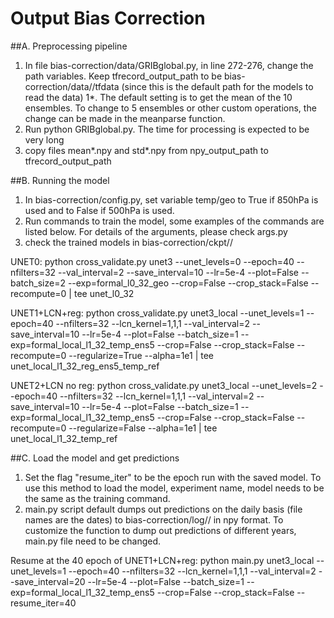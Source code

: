 # Output Bias Correction
##A. Preprocessing pipeline
1. In file bias-correction/data/GRIBglobal.py, in line 272-276, change the path variables. Keep tfrecord_output_path to be bias-correction/data//tfdata (since this is the default path for the models to read the data)
1*. The default setting is to get the mean of the 10 ensembles. To change to 5 ensembles or other custom operations, the change can be made in the meanparse function.
2. Run python GRIBglobal.py. The time for processing is expected to be very long 
3. copy files mean*.npy and std*.npy from npy_output_path to tfrecord_output_path 

##B. Running the model
1. In bias-correction/config.py, set variable temp/geo to True if 850hPa is used and to False if 500hPa is used.
2. Run commands to train the model, some examples of the commands are listed below. For details of the arguments, please check args.py
3. check the trained models in bias-correction/ckpt/<model>/<exp> 

UNET0:
python cross_validate.py unet3 --unet_levels=0 --epoch=40 --nfilters=32 --val_interval=2 --save_interval=10 --lr=5e-4  --plot=False --batch_size=2 --exp=formal_l0_32_geo --crop=False --crop_stack=False --recompute=0 | tee unet_l0_32

UNET1+LCN+reg: 
python cross_validate.py unet3_local --unet_levels=1 --epoch=40 --nfilters=32 --lcn_kernel=1,1,1 --val_interval=2 --save_interval=10 --lr=5e-4  --plot=False --batch_size=1 --exp=formal_local_l1_32_temp_ens5 --crop=False --crop_stack=False --recompute=0 --regularize=True --alpha=1e1 | tee unet_local_l1_32_reg_ens5_temp_ref

UNET2+LCN no reg: 
python cross_validate.py unet3_local --unet_levels=2 --epoch=40 --nfilters=32 --lcn_kernel=1,1,1 --val_interval=2 --save_interval=10 --lr=5e-4  --plot=False --batch_size=1 --exp=formal_local_l1_32_temp_ens5 --crop=False --crop_stack=False --recompute=0 --regularize=False --alpha=1e1 | tee unet_local_l1_32_temp_ref

##C. Load the model and get predictions
1. Set the flag "resume_iter" to be the epoch run with the saved model. To use this method to load the model, experiment name, model needs to be the same as the training command.
2. main.py script default dumps out predictions on the daily basis (file names are the dates) to bias-correction/log/<model>/<exp> in npy format. To customize the function to dump out predictions of different years, main.py file need to be changed. 

Resume at the 40 epoch of UNET1+LCN+reg:
python main.py unet3_local --unet_levels=1 --epoch=40 --nfilters=32 --lcn_kernel=1,1,1 --val_interval=2 --save_interval=20 --lr=5e-4  --plot=False --batch_size=1 --exp=formal_local_l1_32_temp_ens5 --crop=False --crop_stack=False --resume_iter=40
